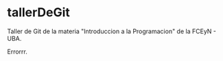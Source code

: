 # tallerDeGit

Taller de Git de la materia "Introduccion a la Programacion" de la FCEyN - UBA.

Errorrr.